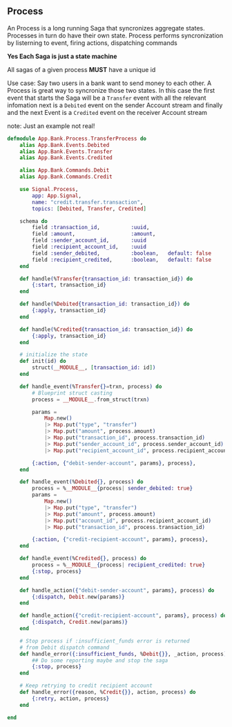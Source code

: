 ## Process

An Process is a long running Saga that syncronizes aggregate states.
Processes in turn do have their own state.
Process performs syncronization by listerning to event,
firing actions, dispatching commands

**Yes Each Saga is just a state machine**

All sagas of a given process **MUST** have a unique id
                                    
Use case:
Say two users in a bank want to send money to each other. A Process is
great way to syncronize those two states. In this case the first event that
starts the Saga will be a `Transfer` event with all the relevant infomation 
next is a `Debited` event on the sender Account stream and finally 
and the next Event is a `Credited` event on the receiver Account stream

note: Just an example not real!

```elixir
defmodule App.Bank.Process.TransferProcess do
    alias App.Bank.Events.Debited
    alias App.Bank.Events.Transfer
    alias App.Bank.Events.Credited

    alias App.Bank.Commands.Debit
    alias App.Bank.Commands.Credit

    use Signal.Process,
        app: App.Signal,
        name: "credit.transfer.transaction",
        topics: [Debited, Transfer, Credited]

    schema do
        field :transaction_id,          :uuid,
        field :amount,                  :amount,
        field :sender_account_id,       :uuid
        field :recipient_account_id,    :uuid
        field :sender_debited,          :boolean,   default: false
        field :recipient_credited,      :boolean,   default: false
    end

    def handle(%Transfer{transaction_id: transaction_id}) do
        {:start, transaction_id}
    end

    def handle(%Debited{transaction_id: transaction_id}) do
        {:apply, transaction_id}
    end

    def handle(%Credited{transaction_id: transaction_id}) do
        {:apply, transaction_id}
    end

    # initialize the state
    def init(id) do
        struct(__MODULE__, [transaction_id: id])
    end

    def handle_event(%Transfer{}=trxn, process) do
        # Blueprint struct casting
        process = __MODULE__.from_struct(trxn)

        params = 
            Map.new()
            |> Map.put("type", "transfer")
            |> Map.put("amount", process.amount)
            |> Map.put("transaction_id", process.transaction_id)
            |> Map.put("sender_account_id", process.sender_account_id)
            |> Map.put("recipient_account_id", process.recipient_account_id)

        {:action, {"debit-sender-account", params}, process}, 
    end

    def handle_event(%Debited{}, process) do
        process = %__MODULE__{process| sender_debited: true}
        params = 
            Map.new()
            |> Map.put("type", "transfer")
            |> Map.put("amount", process.amount)
            |> Map.put("account_id", process.recipient_account_id)
            |> Map.put("transaction_id", process.transaction_id)

        {:action, {"credit-recipient-account", params}, process}, 
    end

    def handle_event(%Credited{}, process) do
        process = %__MODULE__{process| recipient_credited: true}
        {:stop, process}
    end

    def handle_action({"debit-sender-account", params}, process) do
        {:dispatch, Debit.new(params)}
    end

    def handle_action({"credit-recipient-account", params}, process) do
        {:dispatch, Credit.new(params)}
    end

    # Stop process if :insufficient_funds error is returned 
    # from Debit dispatch command
    def handle_error({:insufficient_funds, %Debit{}}, _action, process) do
        ## Do some reporting maybe and stop the saga
        {:stop, process}
    end

    # Keep retrying to credit recipient account
    def handle_error({reason, %Credit{}}, action, process) do
        {:retry, action, process}
    end

end
```

